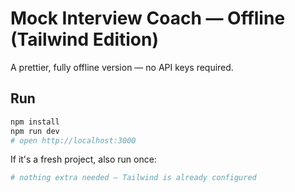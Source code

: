 # Mock Interview Coach — Offline (Tailwind Edition)

A prettier, fully offline version — no API keys required.

## Run
```bash
npm install
npm run dev
# open http://localhost:3000
```

If it's a fresh project, also run once:
```bash
# nothing extra needed — Tailwind is already configured
```
